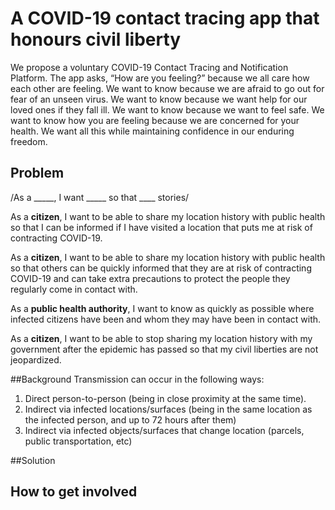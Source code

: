 # A COVID-19 contact tracing app that honours civil liberty

We propose a voluntary COVID-19 Contact Tracing and Notification Platform. The app asks, “How are you feeling?” because we all care how each other are feeling. We want to know because we are afraid to go out for fear of an unseen virus. We want to know because we want help for our loved ones if they fall ill. We want to know because we want to feel safe. We want to know how you are feeling because we are concerned for your health. We want all this while maintaining confidence in our enduring freedom.

## Problem

/As a _____, I want _____ so that ____ stories/

As a **citizen**, I want to be able to share my location history with public health so that I can be informed if I have visited a location that puts me at risk of contracting COVID-19.

As a **citizen**, I want to be able to share my location history with public health so that others can be quickly informed that they are at risk of contracting COVID-19 and can take extra precautions to protect the people they regularly come in contact with.

As a **public health authority**, I want to know as quickly as possible where infected citizens have been and whom they may have been in contact with. 

As a **citizen**, I want to be able to stop sharing my location history with my government after the epidemic has passed so that my civil liberties are not jeopardized. 

##Background
Transmission can occur in the following ways:
1. Direct person-to-person (being in close proximity at the same time).
2. Indirect via infected locations/surfaces (being in the same location as the infected person, and up to 72 hours after them) 
3. Indirect via infected objects/surfaces that change location (parcels, public transportation, etc) 

##Solution


## How to get involved

